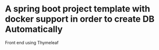 
# A spring boot project template with docker support in order to create DB Automatically

Front end using Thymeleaf
